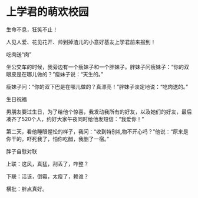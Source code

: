 # 上学君的萌欢校园

生命不息，狂笑不止！ 

人见人爱、花见花开、帅到掉渣儿的小意好基友上学君前来报到！ 

吃肉送“肉” 

坐公交车的时候，我旁边有一个瘦妹子和一个胖妹子。胖妹子问瘦妹子：“你的双眼皮是在哪儿做的？”瘦妹子说：“天生的。” 

瘦妹子问：“你的双下巴是在哪儿做的？真漂亮！”胖妹子淡定地说：“吃肉送的。” 

生日祝福 

男朋友要过生日，为了给他个惊喜，我发动我所有的好友，以及她们的好友，最后凑齐了520个人，约好大家午夜同时给他发短信：“我爱你！” 

第二天，看他睡眼惺忪的样子，我问：“收到特别礼物不开心吗？”他说：“原来是你干的，吓死我了，怕你吃醋，我删了一宿。” 

胖子自慰对联 

上联：这风，真猛，刮丢了，咋整？ 

下联：活该，倒霉，太瘦了，赖谁？ 

横批：胖点真好。
